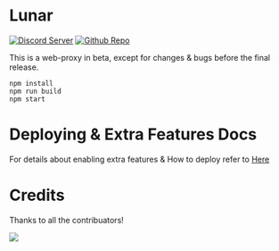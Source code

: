 # Lunar

[![Discord Server](https://skillicons.dev/icons?i=discord)](https://discord.gg/fuPtWjYuf8) [![Github Repo](https://skillicons.dev/icons?i=github)](https://github.com/Lunar-Services/Lunar)

This is a web-proxy in beta, except for changes & bugs before the final release.

```
npm install
npm run build
npm start
```

# Deploying & Extra Features Docs

For details about enabling extra features & How to deploy refer to [Here](https://github.com/Lunar-Services/Lunar/wiki)

# Credits

Thanks to all the contribuators!

<a href="https://github.com/lunar-services/lunar/graphs/contributors">
<img src="https://contrib.rocks/image?repo=lunar-services/lunar"/>
</a>
